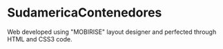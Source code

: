 # SudamericaContenedores

Web developed using "MOBIRISE" layout designer and perfected through HTML and CSS3 code.
